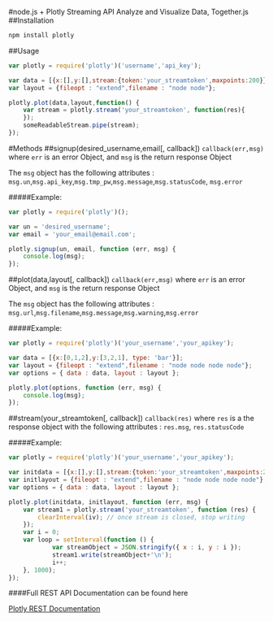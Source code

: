 #node.js + Plotly Streaming API
Analyze and Visualize Data, Together.js
##Installation
```Javascript
npm install plotly
```
##Usage
```Javascript
var plotly = require('plotly')('username','api_key');

var data = [{x:[],y:[],stream:{token:'your_streamtoken',maxpoints:200}}];
var layout = {fileopt : "extend",filename : "node node"};

plotly.plot(data,layout,function() {
	var stream = plotly.stream('your_streamtoken', function(res){
	});
	someReadableStream.pipe(stream);
});
```
#Methods
##signup(desired_username,email[, callback])
`callback(err,msg)` where `err` is an error Object, and `msg` is the return response Object	
	
The `msg` object has the following attributes : `msg.un`,`msg.api_key`,`msg.tmp_pw`,`msg.message`,`msg.statusCode`, `msg.error`	

#####Example:
```Javascript
var plotly = require('plotly')();

var un = 'desired_username';
var email = 'your_email@email.com';

plotly.signup(un, email, function (err, msg) {
	console.log(msg);
});
```
##plot(data,layout[, callback])
`callback(err,msg)` where `err` is an error Object, and `msg` is the return response Object	

The `msg` object has the following attributes : `msg.url`,`msg.filename`,`msg.message`,`msg.warning`,`msg.error`
	
#####Example:
```Javascript
var plotly = require('plotly')('your_username','your_apikey');

var data = [{x:[0,1,2],y:[3,2,1], type: 'bar'}];
var layout = {fileopt : "extend",filename : "node node node node"};
var options = { data : data, layout : layout };

plotly.plot(options, function (err, msg) {
	console.log(msg);
});
```
##stream(your_streamtoken[, callback])
`callback(res)` where `res` is a the response object with the following attributes : `res.msg`, `res.statusCode`	

#####Example:
```Javascript
var plotly = require('plotly')('your_username','your_apikey');

var initdata = [{x:[],y:[],stream:{token:'your_streamtoken',maxpoints:200}}];
var initlayout = {fileopt : "extend",filename : "node node node node"};
var options = { data : data, layout : layout };

plotly.plot(initdata, initlayout, function (err, msg) {
	var stream1 = plotly.stream('your_streamtoken', function (res) {
		clearInterval(iv); // once stream is closed, stop writing
	});
	var i = 0;
	var loop = setInterval(function () {
			var streamObject = JSON.stringify({ x : i, y : i });
			stream1.write(streamObject+'\n');
			i++;
	}, 1000);
});
```

####Full REST API Documentation can be found here

[Plotly REST Documentation](https://plot.ly/api/rest/)
